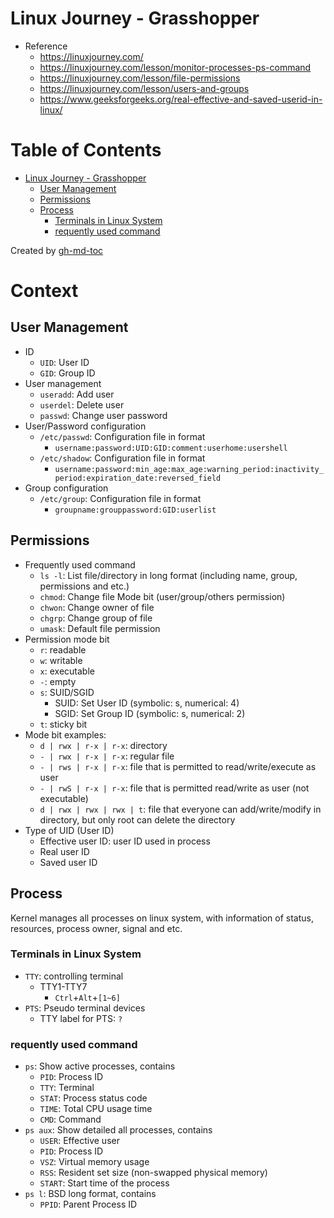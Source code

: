 # Linux Journey - Grasshopper
- Reference
    - https://linuxjourney.com/
    - https://linuxjourney.com/lesson/monitor-processes-ps-command
    - https://linuxjourney.com/lesson/file-permissions
    - https://linuxjourney.com/lesson/users-and-groups
    - https://www.geeksforgeeks.org/real-effective-and-saved-userid-in-linux/

Table of Contents
=================

* [Linux Journey - Grasshopper](#linux-journey---grasshopper)
   * [User Management](#user-management)
   * [Permissions](#permissions)
   * [Process](#process)
      * [Terminals in Linux System](#terminals-in-linux-system)
      * [requently used command](#requently-used-command)

Created by [gh-md-toc](https://github.com/ekalinin/github-markdown-toc)

# Context

## User Management
- ID
    - `UID`: User ID
    - `GID`: Group ID
- User management
    - `useradd`: Add user
    - `userdel`: Delete user
    - `passwd`: Change user password
- User/Password configuration
    - `/etc/passwd`: Configuration file in format
        - `username:password:UID:GID:comment:userhome:usershell`
    - `/etc/shadow`: Configuration file in format
        - `username:password:min_age:max_age:warning_period:inactivity_period:expiration_date:reversed_field`
- Group configuration
    - `/etc/group`: Configuration file in format
        - `groupname:grouppassword:GID:userlist`

## Permissions
- Frequently used command
    - `ls -l`: List file/directory in long format (including name, group, permissions and etc.)
    - `chmod`: Change file Mode bit (user/group/others permission)
    - `chwon`: Change owner of file
    - `chgrp`: Change group of file
    - `umask`: Default file permission
- Permission mode bit
    - `r`: readable
    - `w`: writable
    - `x`: executable
    - `-`: empty
    - `s`: SUID/SGID
        - SUID: Set User ID (symbolic: s, numerical: 4)
        - SGID: Set Group ID (symbolic: s, numerical: 2)
    - `t`: sticky bit
- Mode bit examples:
    - `d | rwx | r-x | r-x`: directory
    - `- | rwx | r-x | r-x`: regular file
    - `- | rws | r-x | r-x`: file that is permitted to read/write/execute as user
    - `- | rwS | r-x | r-x`: file that is permitted read/write as user (not executable)
    - `d | rwx | rwx | rwx | t`: file that everyone can add/write/modify in directory, but only root can delete the directory
- Type of UID (User ID)
    - Effective user ID: user ID used in process
    - Real user ID
    - Saved user ID

## Process
Kernel manages all processes on linux system, with information of status, resources, process owner, signal and etc.

### Terminals in Linux System
- `TTY`: controlling terminal
    - TTY1-TTY7
        - `Ctrl`+`Alt`+`[1~6]`
- `PTS`: Pseudo terminal devices
    - TTY label for PTS: `?`

### requently used command
- `ps`: Show active processes, contains
    - `PID`: Process ID
    - `TTY`: Terminal
    - `STAT`: Process status code
    - `TIME`: Total CPU usage time
    - `CMD`: Command
- `ps aux`: Show detailed all processes, contains
    - `USER`: Effective user
    - `PID`: Process ID
    - `VSZ`: Virtual memory usage
    - `RSS`: Resident set size (non-swapped physical memory)
    - `START`: Start time of the process
- `ps l`: BSD long format, contains
    - `PPID`: Parent Process ID
